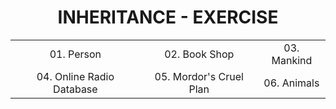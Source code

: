 <h1 align="center"><strong>INHERITANCE - EXERCISE</strong></h1>

||||
|:--:|:--:|:--:|
|01. Person|02. Book Shop|03. Mankind|
|04. Online Radio Database|05. Mordor's Cruel Plan |06. Animals|